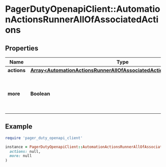 # PagerDutyOpenapiClient::AutomationActionsRunnerAllOfAssociatedActions

## Properties

| Name | Type | Description | Notes |
| ---- | ---- | ----------- | ----- |
| **actions** | [**Array&lt;AutomationActionsRunnerAllOfAssociatedActionsAllOfActionsInner&gt;**](AutomationActionsRunnerAllOfAssociatedActionsAllOfActionsInner.md) |  |  |
| **more** | **Boolean** | Indicates whether more actions exist for the Runner. |  |

## Example

```ruby
require 'pager_duty_openapi_client'

instance = PagerDutyOpenapiClient::AutomationActionsRunnerAllOfAssociatedActions.new(
  actions: null,
  more: null
)
```

